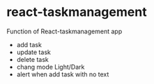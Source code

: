 # react-taskmanagement
Function of React-taskmanagement app
- add task
- update task
- delete task
- chang mode Light/Dark
- alert when add task with no text
